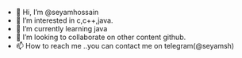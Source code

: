 - 👋 Hi, I’m @seyamhossain
- 👀 I’m interested in c,c++,java.
- 🌱 I’m currently learning java
- 💞️ I’m looking to collaborate on other content github.
- 📫 How to reach me ..you can contact me on telegram(@seyamsh)

<!---
seyamhossain/seyamhossain is a ✨ special ✨ repository because its `README.md` (this file) appears on your GitHub profile.
You can click the Preview link to take a look at your changes.
--->
